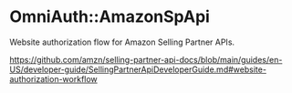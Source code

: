 # OmniAuth::AmazonSpApi

Website authorization flow for Amazon Selling Partner APIs.

https://github.com/amzn/selling-partner-api-docs/blob/main/guides/en-US/developer-guide/SellingPartnerApiDeveloperGuide.md#website-authorization-workflow
